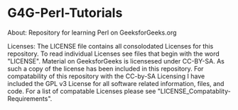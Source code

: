 # G4G-Perl-Tutorials
About:
Repository for learning Perl on GeeksforGeeks.org

Licenses:
The LICENSE file contains all consolodated Licenses for this repository.
To read individual Licenses see files that begin with the word "LICENSE".
Material on GeeksforGeeks is licensesed under CC-BY-SA. As such a copy of the license has been included in this repository.
For compatability of this repository with the CC-by-SA Licensing I have included the GPL v3 License for all software related information, files, and code.
For a list of compatable Licenses please see "LICENSE_Compatablity-Requirements".
